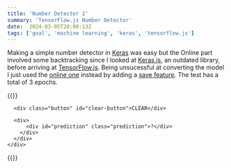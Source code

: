 ```yaml
---
title: 'Number Detector 2'
summary: 'TensorFlow.js Number Detector'
date:  2024-03-05T20:00:13Z
tags: ['goal', 'machine learning', 'keras', 'tensorflow.js']
---
```

Making a simple number detector in [Keras](https://keras.io/) was easy but the Online part involved some backtracking since I looked at [Keras.js](https://transcranial.github.io/keras-js/), an outdated library, before arriving at [TensorFlow.js](https://www.tensorflow.org/js). Being unsucessful at converting the model I just used the [online one](https://github.com/tensorflow/tfjs-examples/tree/master/mnist) instead by adding a [save feature](https://github.com/tensorflow/tfjs-examples/tree/master/mnist). The test has a total of 3 epochs.

{{<rawhtml>}}
  <link rel="stylesheet" href="style.css" />

  <div id="container">
    <div class="card elevation">
      <canvas
        class="canvas elevation"
        id="canvas"
        width="280"
        height="280"
      ></canvas>

      <div class="button" id="clear-button">CLEAR</div>

      <div>
          <div id="prediction" class="prediction">?</div>
        </div>
      </div>
    </div>
  </div>

<!-- <script src="https://cdn.jsdelivr.net/npm/@tensorflow/tfjs"></script> -->
  <script src="tf.min.js"></script>
  <script src="script.js"></script>
{{</rawhtml>}}
